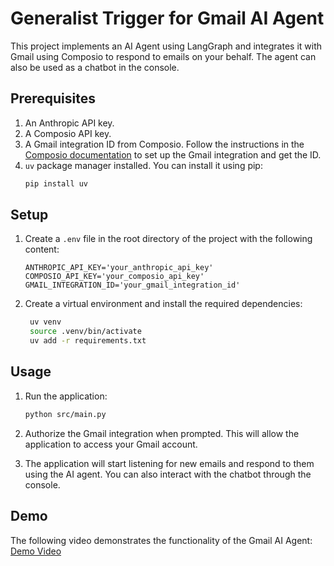 # Generalist Trigger for Gmail AI Agent

This project implements an AI Agent using LangGraph and integrates it with Gmail using Composio to respond to emails on your behalf. The agent can also be used as a chatbot in the console.

## Prerequisites

1. An Anthropic API key.
2. A Composio API key.
3. A Gmail integration ID from Composio. Follow the instructions in the [Composio documentation](https://docs.composio.dev/auth/set-up-integrations) to set up the Gmail integration and get the ID.
4. `uv` package manager installed. You can install it using pip:
   ```bash
   pip install uv
   ```

## Setup

1. Create a `.env` file in the root directory of the project with the following content:

   ```plaintext
   ANTHROPIC_API_KEY='your_anthropic_api_key'
   COMPOSIO_API_KEY='your_composio_api_key'
   GMAIL_INTEGRATION_ID='your_gmail_integration_id'
   ```

2. Create a virtual environment and install the required dependencies:
   ```bash
    uv venv
    source .venv/bin/activate
    uv add -r requirements.txt
   ```

## Usage

1. Run the application:

   ```bash
   python src/main.py
   ```

2. Authorize the Gmail integration when prompted. This will allow the application to access your Gmail account.

3. The application will start listening for new emails and respond to them using the AI agent. You can also interact with the chatbot through the console.

## Demo

The following video demonstrates the functionality of the Gmail AI Agent:
[Demo Video](https://drive.google.com/file/d/1EJ53TpSYHZeW8478WH_ESBNXxM8qVg5H/view?usp=sharing)
